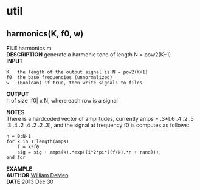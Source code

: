 # util

harmonics(K, f0, w)
-------------------
**FILE** harmonics.m  
**DESCRIPTION** generate a harmonic tone of length N = pow2(K+1)  
**INPUT**  

    K   the length of the output signal is N = pow2(K+1)
    f0  the base frequencies (unnormalized)
    w   (Boolean) if true, then write signals to files
	
**OUTPUT**  
    h   of size |f0| x N, where each row is a signal 
	
**NOTES**  
There is a hardcoded vector of amplitudes, currently
    amps = .3*[.6 .4 .2 .5 .3 .4 .2 .4 .2 .2 .3],
and the signal at frequency f0 is computes as follows:

	n = 0:N-1
    for k in 1:length(amps)
	    f = k*f0
        sig = sig + amps(k).*exp((i*2*pi*((f/N).*n + rand)));
	end for


**EXAMPLE**  
**AUTHOR** [William DeMeo](mailto:williamdemeo@gmail.com)  
**DATE** 2013 Dec 30  
